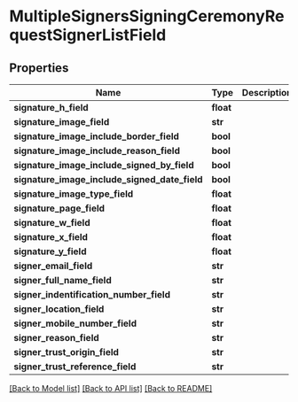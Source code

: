# MultipleSignersSigningCeremonyRequestSignerListField


## Properties
Name | Type | Description | Notes
------------ | ------------- | ------------- | -------------
**signature_h_field** | **float** |  | 
**signature_image_field** | **str** |  | 
**signature_image_include_border_field** | **bool** |  | 
**signature_image_include_reason_field** | **bool** |  | 
**signature_image_include_signed_by_field** | **bool** |  | 
**signature_image_include_signed_date_field** | **bool** |  | 
**signature_image_type_field** | **float** |  | 
**signature_page_field** | **float** |  | 
**signature_w_field** | **float** |  | 
**signature_x_field** | **float** |  | 
**signature_y_field** | **float** |  | 
**signer_email_field** | **str** |  | 
**signer_full_name_field** | **str** |  | 
**signer_indentification_number_field** | **str** |  | 
**signer_location_field** | **str** |  | 
**signer_mobile_number_field** | **str** |  | 
**signer_reason_field** | **str** |  | 
**signer_trust_origin_field** | **str** |  | 
**signer_trust_reference_field** | **str** |  | 

[[Back to Model list]](../README.md#documentation-for-models) [[Back to API list]](../README.md#documentation-for-api-endpoints) [[Back to README]](../README.md)


